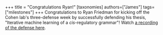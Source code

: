 +++
title = "Congratulations Ryan!"
[taxonomies]
authors=["James"]
tags=["milestones"]
+++
Congratulations to Ryan Friedman for kicking off the Cohen lab's three-defense week by successfully defending his thesis, "Iterative machine learning of a *cis*-regulatory grammar"! Watch [a recording of the defense here](https://wustl.box.com/s/rcoe68jsod9fc41bljn0hub2eo46cm2k).
